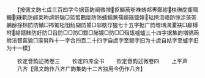 <!-- { "loadSidebar": true } -->
　　【按佩文韵七虞三百四字今据音韵阐微増抠鰸葋斪袾帱邞尃鄜紨枎璑庑掫陬鲰硃氍防鄃莱昫謣骭騟□蕍螸鷜瘘防防蠕鱬薷孺嬬箍盬嫴轱挎浯峿防悇涂蒤筡鷵酴捈梌防防鯆□抪匍柤怚魱猢防鶦□邬歍窏獹七十五字据广韵増堣湡灈衭□郙榑坿緰鑐鮢防虶防□舀防□□防□颥□醏镀□防□□殂瓳嚧蠦三十四字据集韵増禑蒟蚹涪瞀蓲貐□庩努阼十一字合四百二十四字自虞字至颥字旧为十虞自姑字至蠦字旧为十一模】

　　钦定音韵述微卷三
　　钦定四库全书
　　钦定音韵述微卷四
　　上平声
　　八齐【佩文韵作八齐广韵集韵十二齐独用今仍作八齐】
